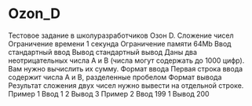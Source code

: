 # Ozon_D
Тестовое задание в школуразработчиков Озон
D. Сложение чисел
Ограничение времени
1 секунда
Ограничение памяти
64Mb
Ввод
стандартный ввод
Вывод
стандартный вывод
Даны два неотрицательных числа A и B (числа могут содержать до 1000 цифр). Вам нужно вычислить их сумму.
Формат ввода
Первая строка ввода содержит числа A и B, разделенные пробелом
Формат вывода
Результат сложения двух чисел нужно вывести на отдельной строке.
Пример 1
Ввод
1 2
Вывод
3
Пример 2
Ввод
199 1
Вывод
200
